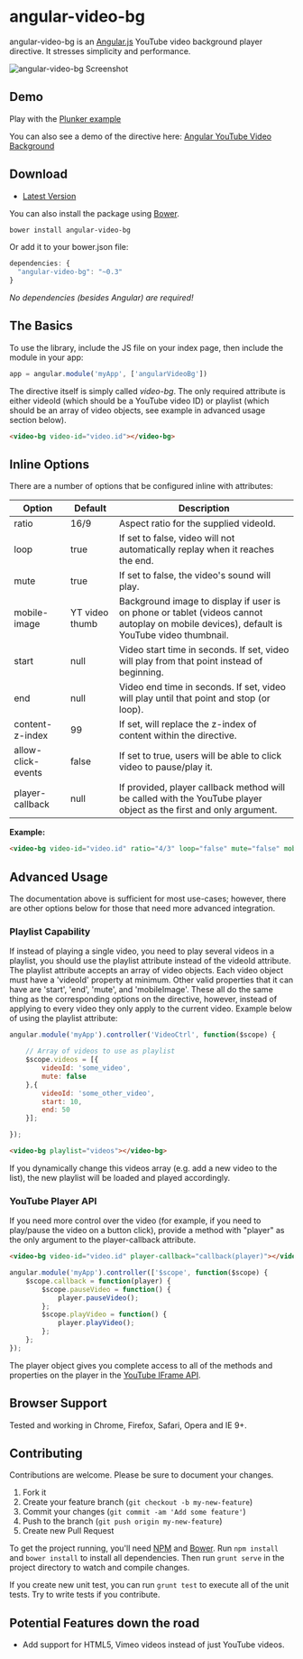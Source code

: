 # angular-video-bg

angular-video-bg is an [Angular.js](http://angularjs.org/) YouTube video background player directive. It stresses simplicity and performance.

![angular-video-bg Screenshot](https://raw.github.com/kanzelm3/angular-video-bg/master/screenshot.png)

## Demo

Play with the [Plunker example](http://plnkr.co/edit/PR2oFbCeDoN3PCwAHMdg?p=preview)

You can also see a demo of the directive here: [Angular YouTube Video Background](http://kanzelm3.github.io/angular-video-bg/)

## Download

* [Latest Version](https://github.com/kanzelm3/angular-video-bg/zipball/master)

You can also install the package using [Bower](http://bower.io).

```sh
bower install angular-video-bg
```

Or add it to your bower.json file:

```javascript
dependencies: {
  "angular-video-bg": "~0.3"
}
```

*No dependencies (besides Angular) are required!*

## The Basics

To use the library, include the JS file on your index page, then include the module in your app:

```javascript
app = angular.module('myApp', ['angularVideoBg'])
```

The directive itself is simply called *video-bg*. The only required attribute is either videoId (which should be a YouTube
video ID) or playlist (which should be an array of video objects, see example in advanced usage section below).

```html
<video-bg video-id="video.id"></video-bg>
```

## Inline Options

There are a number of options that be configured inline with attributes:

| Option               | Default             | Description                                                                                 |
| -------------------- | ------------------- | ------------------------------------------------------------------------------------------- |
| ratio                | 16/9                | Aspect ratio for the supplied videoId.                                                      |
| loop                 | true                | If set to false, video will not automatically replay when it reaches the end.               |
| mute                 | true                | If set to false, the video's sound will play.                                               |
| mobile-image         | YT video thumb      | Background image to display if user is on phone or tablet (videos cannot autoplay on mobile devices), default is YouTube video thumbnail. |
| start                | null                | Video start time in seconds. If set, video will play from that point instead of beginning.  |
| end                  | null                | Video end time in seconds. If set, video will play until that point and stop (or loop).     |
| content-z-index      | 99                  | If set, will replace the z-index of content within the directive.                           |
| allow-click-events   | false               | If set to true, users will be able to click video to pause/play it.                         |
| player-callback      | null                | If provided, player callback method will be called with the YouTube player object as the first and only argument. |

**Example:**

```html
<video-bg video-id="video.id" ratio="4/3" loop="false" mute="false" mobile-image="'/img/background-img.png'" start="30" end="120" content-z-index="500" allow-click-events="true"></video-bg>
```

## Advanced Usage

The documentation above is sufficient for most use-cases; however, there are other options below for those that need more
advanced integration.

### Playlist Capability

If instead of playing a single video, you need to play several videos in a playlist, you should use the playlist attribute
instead of the videoId attribute. The playlist attribute accepts an array of video objects. Each video object must have a
'videoId' property at minimum. Other valid properties that it can have are 'start', 'end', 'mute', and 'mobileImage'. These
all do the same thing as the corresponding options on the directive, however, instead of applying to every video they only
apply to the current video. Example below of using the playlist attribute:

```js
angular.module('myApp').controller('VideoCtrl', function($scope) {

    // Array of videos to use as playlist
    $scope.videos = [{
        videoId: 'some_video',
        mute: false
    },{
        videoId: 'some_other_video',
        start: 10,
        end: 50
    }];

});
```

```html
<video-bg playlist="videos"></video-bg>
```

If you dynamically change this videos array (e.g. add a new video to the list), the new playlist will be loaded and
played accordingly.

### YouTube Player API

If you need more control over the video (for example, if you need to play/pause the video on a button click), provide a
method with "player" as the only argument to the player-callback attribute.

```html
<video-bg video-id="video.id" player-callback="callback(player)"></video-bg>
```

```javascript
angular.module('myApp').controller(['$scope', function($scope) {
    $scope.callback = function(player) {
        $scope.pauseVideo = function() {
            player.pauseVideo();
        };
        $scope.playVideo = function() {
            player.playVideo();
        };
    };
});
```

The player object gives you complete access to all of the methods and properties on the player in the
[YouTube IFrame API](https://developers.google.com/youtube/iframe_api_reference#Playback_controls).

## Browser Support

Tested and working in Chrome, Firefox, Safari, Opera and IE 9+.

## Contributing

Contributions are welcome. Please be sure to document your changes.

1. Fork it
2. Create your feature branch (`git checkout -b my-new-feature`)
3. Commit your changes (`git commit -am 'Add some feature'`)
4. Push to the branch (`git push origin my-new-feature`)
5. Create new Pull Request

To get the project running, you'll need [NPM](https://npmjs.org/) and [Bower](http://bower.io/). Run `npm install` and `bower install` to install all dependencies. Then run `grunt serve` in the project directory to watch and compile changes.

If you create new unit test, you can run `grunt test` to execute all of the unit tests. Try to write tests if you contribute.

## Potential Features down the road

* Add support for HTML5, Vimeo videos instead of just YouTube videos.
